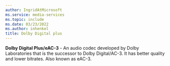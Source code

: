```yaml
---
author: IngridAtMicrosoft
ms.service: media-services
ms.topic: include
ms.date: 03/23/2022
ms.author: inhenkel
title: Dolby Digital plus
---
```


**Dolby Digital Plus/eAC-3** - An audio codec developed by Dolby Laboratories that is the successor to Dolby Digital/AC-3.  It has better quality and lower bitrates. Also known as eAC-3.
